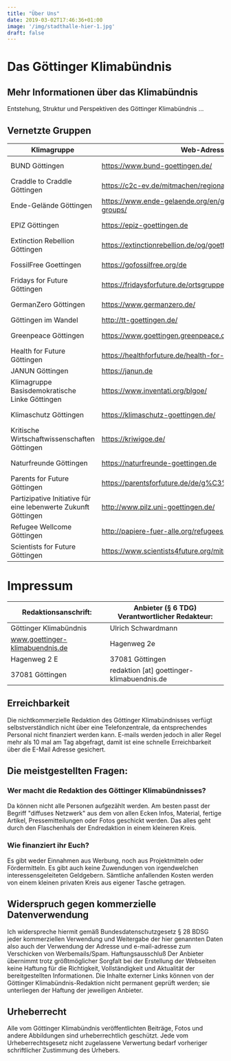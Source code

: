 ```yaml
---
title: "Über Uns"
date: 2019-03-02T17:46:36+01:00
image: '/img/stadthalle-hier-1.jpg'
draft: false
---
```


# Das Göttinger Klimabündnis
## Mehr Informationen über das Klimabündnis

 Entstehung, Struktur und Perspektiven des Göttinger Klimabündnis ...

## Vernetzte Gruppen
| Klimagruppe                                                    | Web-Adresse                                                  | Mail-Adresse                                  |
| -------------------------------------------------------------- | ------------------------------------------------------------ | --------------------------------------------- |
| BUND Göttingen                                                 | https://www.bund-goettingen.de/                              | mail [at] bund-goettingen.de                |
| Craddle to Craddle Göttingen                                   | https://c2c-ev.de/mitmachen/regionalgruppen/goettingen/      | goettingen [at] ehrenamt.c2c.ngo            |
| Ende-Gelände Göttingen                                         | https://www.ende-gelaende.org/en/get-involved/local-groups/  | goettingen [at] ende-gelaende.org           |
| EPIZ Göttingen                                                 | https://epiz-goettingen.de                                   | info [at] epiz-goettingen.de                |
| Extinction Rebellion Göttingen                                 | https://extinctionrebellion.de/og/goettingen/                | goettingen [at] extinctionrebellion.de      |
| FossilFree Goettingen                                          | https://gofossilfree.org/de                                  | fossilfreegoettingen [at] riseup.net        |
| Fridays for Future Göttingen                                   | https://fridaysforfuture.de/ortsgruppen/goettingen/          | fff_goettingen [at] riseup.net              |
| GermanZero Göttingen                                           | https://www.germanzero.de/                                   | goettingenzero [at] posteo.de               |
| Göttingen im Wandel                                            | http://tt-goettingen.de/                                     | info [at] tt-goettingen.de                  |
| Greenpeace Göttingen                                           | https://www.goettingen.greenpeace.de/                        | info [at] goettingen.greenpeace.de          |
| Health for Future Göttingen                                    | https://healthforfuture.de/health-for-future-ortsgruppen/    | healthforfuture_goe [at] posteo.de          |
| JANUN Göttingen                                                | https://janun.de                                             | joern [at] janun.de                         |
| Klimagruppe Basisdemokratische Linke Göttingen                 | https://www.inventati.org/blgoe/                             | klima-bl [at] riseup.net                    |
| Klimaschutz Göttingen                                          | https://klimaschutz-goettingen.de/                           | kontakt [at] klimaschutz-goettingen.de      |
| Kritische Wirtschaftwissenschaften Göttingen                   | https://kriwigoe.de/                                         | info [at] kriwigoe.de                       |
| Naturfreunde Göttingen                                         | https://naturfreunde-goettingen.de                           | info [at] naturfreunde-goettingen.de        |
| Parents for Future Göttingen                                   | https://parentsforfuture.de/de/g%C3%B6ttingen                | p4f-goe [at] lists.gwdg.de                  |
| Partizipative Initiative für eine lebenwerte Zukunft Göttingen | http://www.pilz.uni-goettingen.de/                           | info [at] pilz.uni-goettingen.de            |
| Refugee Wellcome Göttingen                                     | http://papiere-fuer-alle.org/refugees-welcome-goettingen     | refugeewellcome [at] lists.riseup.net       |
| Scientists for Future Göttingen                                | https://www.scientists4future.org/mitmachen/regionalgruppen/ | goettingen [at] scientists4future.org       |

# Impressum


Redaktionsanschrift:     | Anbieter (§ 6 TDG) Verantwortlicher Redakteur:
-------------------------|-----------------------------------------------
Göttinger Klimabündnis  | Ulrich Schwardmann 
www.goettinger-klimabuendnis.de             | Hagenweg 2e
Hagenweg 2 E             | 37081 Göttingen
37081 Göttingen          | redaktion [at] goettinger-klimabuendnis.de

## Erreichbarkeit 

Die nichtkommerzielle Redaktion des Göttinger Klimabündnisses verfügt selbstverständlich nicht über eine Telefonzentrale, da entsprechendes Personal nicht finanziert werden kann. E-mails werden jedoch in aller Regel mehr als 10 mal am Tag abgefragt, damit ist eine schnelle Erreichbarkeit über die E-Mail Adresse gesichert.

## Die meistgestellten Fragen:

### Wer macht die Redaktion des  Göttinger Klimabündnisses?
Da können nicht alle Personen aufgezählt werden. Am besten passt der Begriff "diffuses Netzwerk" aus dem von allen Ecken Infos, Material, fertige Artikel, Pressemitteilungen oder Fotos geschickt werden. Das alles geht durch den Flaschenhals der Endredaktion in einem kleineren Kreis.

### Wie finanziert ihr Euch?
Es gibt weder Einnahmen aus Werbung, noch aus Projektmitteln oder Fördermitteln. Es gibt auch keine Zuwendungen von irgendwelchen interessensgeleiteten Geldgebern. Sämtliche anfallenden Kosten werden von einem kleinen privaten Kreis aus eigener Tasche getragen.

## Widerspruch gegen kommerzielle Datenverwendung

Ich widerspreche hiermit gemäß Bundesdatenschutzgesetz § 28 BDSG jeder kommerziellen Verwendung und Weitergabe der hier genannten Daten also auch der Verwendung der Adresse und e-mail-adresse zum Verschicken von Werbemails/Spam.
Haftungsausschluß
Der Anbieter übernimmt trotz größtmöglicher Sorgfalt bei der Erstellung der Webseiten keine Haftung für die Richtigkeit, Vollständigkeit und Aktualität der bereitgestellten Informationen. 
Die Inhalte externer Links können von der Göttinger Klimabündnis-Redaktion nicht permanent geprüft werden; sie unterliegen der Haftung der jeweiligen Anbieter.

## Urheberrecht

Alle vom Göttinger Klimabündnis veröffentlichten Beiträge, Fotos und andere Abbildungen sind urheberrechtlich geschützt. Jede vom Urheberrechtsgesetz nicht zugelassene Verwertung bedarf vorheriger schriftlicher Zustimmung des Urhebers.
